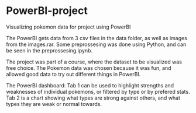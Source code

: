 # PowerBI-project
Visualizing pokemon data for project using PowerBI


The PowerBI gets data from 3 csv files in the data folder, as well as images from the images.rar. 
Some preprossesing was done using Python, and can be seen in the preprossesing.ipynb. 

The project was part of a course, where the dataset to be visualized was free choice. The Pokemon data was chosen because it was fun, and allowed good data to try out different things in PowerBI. 

The PowerBI dashboard:
Tab 1 can be used to highlight strengths and weaknesses of individual pokemons, or filtered by type or by prefered stats. 
Tab 2 is a chart showing what types are strong against others, and what types they are weak or normal towards. 

